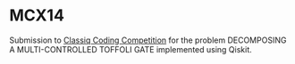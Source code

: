 # MCX14

Submission to [Classiq Coding Competition](https://www.classiq.io/competition/toffoli) for the problem DECOMPOSING A MULTI-CONTROLLED TOFFOLI GATE implemented using Qiskit.
